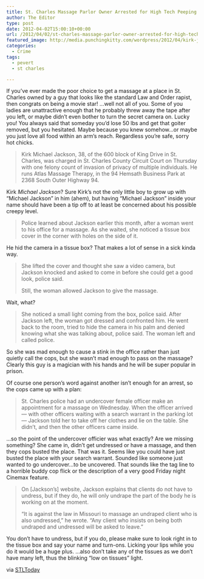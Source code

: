 ```yaml
---
title: St. Charles Massage Parlor Owner Arrested for High Tech Peeping
author: The Editor
type: post
date: 2012-04-02T15:00:10+00:00
url: /2012/04/02/st-charles-massage-parlor-owner-arrested-for-high-tech-peeping/
featured_image: http://media.punchingkitty.com/wordpress/2012/04/kirk-jackson1.jpeg
categories:
  - Crime
tags:
  - pevert
  - st charles

---
```

If you&#8217;ve ever made the poor choice to get a massage at a place in St. Charles owned by a guy that looks like the standard Law and Order rapist, then congrats on being a movie star! &#8230;well not all of you. Some of you ladies are unattractive enough that he probably threw away the tape after you left, or maybe didn&#8217;t even bother to turn the secret camera on. Lucky you! You always said that someday you&#8217;d lose 50 lbs and get that goiter removed, but you hesitated. Maybe because you knew somehow&#8230;or maybe you just love all food within an arm&#8217;s reach. Regardless you&#8217;re safe, sorry hot chicks.

> Kirk Michael Jackson, 38, of the 600 block of King Drive in St. Charles, was charged in St. Charles County Circuit Court on Thursday with one felony count of invasion of privacy of multiple individuals. He runs Atlas Massage Therapy, in the 94 Hemsath Business Park at 2368 South Outer Highway 94.

Kirk _Michael Jackson_? Sure Kirk&#8217;s not the only little boy to grow up with &#8220;Michael Jackson&#8221; in him (ahem), but having &#8220;Michael Jackson&#8221; inside your name should have been a tip off to at least be concerned about his possible creepy level.

> Police learned about Jackson earlier this month, after a woman went to his office for a massage. As she waited, she noticed a tissue box cover in the corner with holes on the side of it.

He hid the camera in a tissue box? That makes a lot of sense in a sick kinda way.

> She lifted the cover and thought she saw a video camera, but Jackson knocked and asked to come in before she could get a good look, police said.
> 
> Still, the woman allowed Jackson to give the massage.

Wait, what?

> She noticed a small light coming from the box, police said. After Jackson left, the woman got dressed and confronted him. He went back to the room, tried to hide the camera in his palm and denied knowing what she was talking about, police said. The woman left and called police.

So she was mad enough to cause a stink in the office rather than just quietly call the cops, but she wasn&#8217;t mad enough to pass on the massage? Clearly this guy is a magician with his hands and he will be super popular in prison.

Of course one person&#8217;s word against another isn&#8217;t enough for an arrest, so the cops came up with a plan:

> St. Charles police had an undercover female officer make an appointment for a massage on Wednesday. When the officer arrived — with other officers waiting with a search warrant in the parking lot — Jackson told her to take off her clothes and lie on the table. She didn&#8217;t, and then the other officers came inside.

&#8230;so the point of the undercover officier was what exactly? Are we missing something? She came in, didn&#8217;t get undressed or have a massage, and then they cops busted the place. That was it. Seems like you could have just busted the place with your search warrant. Sounded like someone just wanted to go undercover&#8230;to be uncovered. That sounds like the tag line to a horrible buddy cop flick or the description of a very good Friday night Cinemax feature.

> On [Jackson&#8217;s] website, Jackson explains that clients do not have to undress, but if they do, he will only undrape the part of the body he is working on at the moment.
> 
> &#8220;It is against the law in Missouri to massage an undraped client who is also undressed,&#8221; he wrote. &#8220;Any client who insists on being both undraped and undressed will be asked to leave.&#8221;

You don&#8217;t have to undress, but if you do, please make sure to look right in to the tissue box and say your name and turn-ons. Licking your lips while you do it would be a huge plus. &#8230;also don&#8217;t take any of the tissues as we don&#8217;t have many left, thus the blinking &#8220;low on tissues&#8221; light.

via <a href="http://www.stltoday.com/news/local/stcharles/st-charles-massage-therapist-accused-of-secretly-videotaping-nude-female/article_7366a382-be29-5fa5-a9c7-84f23c99b799.html" target="_blank">STLToday</a>